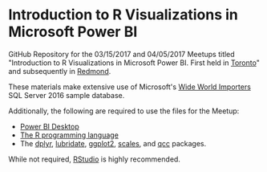 # Introduction to R Visualizations in Microsoft Power BI

GitHub Repository for the 03/15/2017 and 04/05/2017 Meetups titled "Introduction to R Visualizations in Microsoft Power BI. First held in [Toronto](https://www.meetup.com/Data-Science-Dojo-Toronto/events/237952698/)" and subsequently in [Redmond](https://www.meetup.com/data-science-dojo/events/237941790/).

These materials make extensive use of Microsoft's [Wide World Importers](https://github.com/Microsoft/sql-server-samples/releases/tag/wide-world-importers-v1.0) SQL Server 2016 sample database.

Additionally, the following are required to use the files for the Meetup:

* [Power BI Desktop](https://www.microsoft.com/en-us/download/details.aspx?id=45331)
* [The R programming language](https://cran.rstudio.com/)
* The [dplyr](https://cran.r-project.org/web/packages/dplyr/index.html), [lubridate](https://cran.r-project.org/web/packages/lubridate/index.html), [ggplot2](https://cran.r-project.org/web/packages/ggplot2/index.html), [scales](https://cran.r-project.org/web/packages/scales/index.html), and [qcc](https://cran.r-project.org/web/packages/qcc/index.html) packages.

While not required, [RStudio](https://www.rstudio.com/products/rstudio/download/) is highly recommended.

